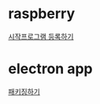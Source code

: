 # raspberry

[시작프로그램 등록하기](https://poscoict-arvrmr.github.io/docs/howto/autostart.html)

# electron app

[패키징하기](https://poscoict-arvrmr.github.io/docs/howto/packaging.html)

